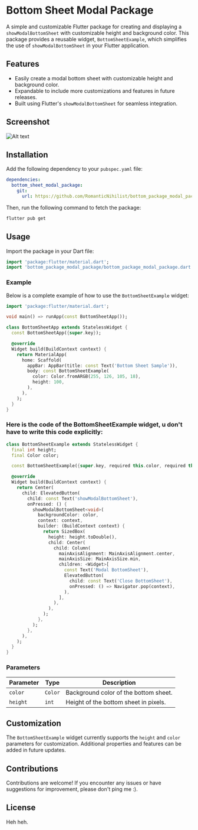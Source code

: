 # Bottom Sheet Modal Package

A simple and customizable Flutter package for creating and displaying a `showModalBottomSheet` with customizable height and background color. This package provides a reusable widget, `BottomSheetExample`, which simplifies the use of `showModalBottomSheet` in your Flutter application.

## Features

- Easily create a modal bottom sheet with customizable height and background color.
- Expandable to include more customizations and features in future releases.
- Built using Flutter's `showModalBottomSheet` for seamless integration.

## Screenshot

![Alt text](https://i.imgur.com/QTtbRMb.png "Bottom Sheet Modal View")

## Installation

Add the following dependency to your `pubspec.yaml` file:

```yaml
dependencies:
  bottom_sheet_modal_package:
    git:
      url: https://github.com/RomanticNihilist/bottom_package_modal_package
```

Then, run the following command to fetch the package:

```bash
flutter pub get
```

## Usage

Import the package in your Dart file:

```dart
import 'package:flutter/material.dart';
import 'bottom_package_modal_package/bottom_package_modal_package.dart';
```

### Example

Below is a complete example of how to use the `BottomSheetExample` widget:

```dart
import 'package:flutter/material.dart';

void main() => runApp(const BottomSheetApp());

class BottomSheetApp extends StatelessWidget {
  const BottomSheetApp({super.key});

  @override
  Widget build(BuildContext context) {
    return MaterialApp(
      home: Scaffold(
        appBar: AppBar(title: const Text('Bottom Sheet Sample')),
        body: const BottomSheetExample(
          color: Color.fromARGB(255, 126, 105, 18),
          height: 100,
        ),
      ),
    );
  }
}
```
### Here is the code of the BottomSheetExample widget, u don't have to write this code explicitly:
```dart
class BottomSheetExample extends StatelessWidget {
  final int height;
  final Color color;

  const BottomSheetExample({super.key, required this.color, required this.height});

  @override
  Widget build(BuildContext context) {
    return Center(
      child: ElevatedButton(
        child: const Text('showModalBottomSheet'),
        onPressed: () {
          showModalBottomSheet<void>(
            backgroundColor: color,
            context: context,
            builder: (BuildContext context) {
              return SizedBox(
                height: height.toDouble(),
                child: Center(
                  child: Column(
                    mainAxisAlignment: MainAxisAlignment.center,
                    mainAxisSize: MainAxisSize.min,
                    children: <Widget>[
                      const Text('Modal BottomSheet'),
                      ElevatedButton(
                        child: const Text('Close BottomSheet'),
                        onPressed: () => Navigator.pop(context),
                      ),
                    ],
                  ),
                ),
              );
            },
          );
        },
      ),
    );
  }
}
```

### Parameters

| Parameter | Type   | Description                        |
|-----------|--------|------------------------------------|
| `color`   | `Color`| Background color of the bottom sheet. |
| `height`  | `int`  | Height of the bottom sheet in pixels. |

## Customization

The `BottomSheetExample` widget currently supports the `height` and `color` parameters for customization. Additional properties and features can be added in future updates.

## Contributions

Contributions are welcome! If you encounter any issues or have suggestions for improvement, please don't ping me :).

## License

Heh heh.